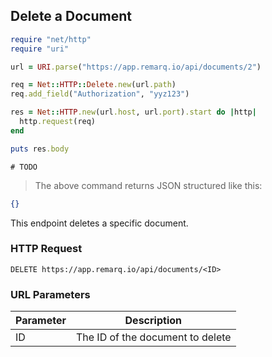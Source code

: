 ## Delete a Document

```ruby
require "net/http"
require "uri"

url = URI.parse("https://app.remarq.io/api/documents/2")

req = Net::HTTP::Delete.new(url.path)
req.add_field("Authorization", "yyz123")

res = Net::HTTP.new(url.host, url.port).start do |http|
  http.request(req)
end

puts res.body
```


```shell
# TODO
```

> The above command returns JSON structured like this:

```json
{}
```

This endpoint deletes a specific document.



### HTTP Request

`DELETE https://app.remarq.io/api/documents/<ID>`

### URL Parameters

Parameter | Description
--------- | -----------
ID | The ID of the document to delete

